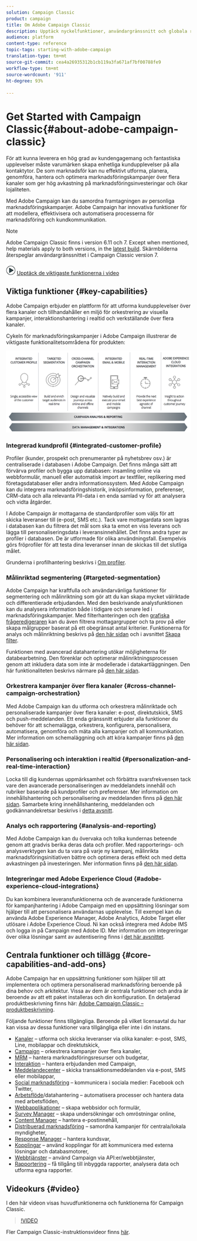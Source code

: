 ```yaml
---
solution: Campaign Classic
product: campaign
title: Om Adobe Campaign Classic
description: Upptäck nyckelfunktioner, användargränssnitt och globala riktlinjer.
audience: platform
content-type: reference
topic-tags: starting-with-adobe-campaign
translation-type: tm+mt
source-git-commit: cea4a26935312b1cb119a3fa671af7bf00788fe9
workflow-type: tm+mt
source-wordcount: '911'
ht-degree: 93%

---
```



# Get Started with Campaign Classic{#about-adobe-campaign-classic}

För att kunna leverera en hög grad av kundengagemang och fantastiska upplevelser måste varumärken skapa enhetliga kundupplevelser på alla kontaktytor. De som marknadsför kan nu effektivt utforma, planera, genomföra, hantera och optimera marknadsföringskampanjer över flera kanaler som ger hög avkastning på marknadsföringsinvesteringar och ökar lojaliteten.

Med Adobe Campaign kan du samordna framtagningen av personliga marknadsföringskampanjer. Adobe Campaign har innovativa funktioner för att modellera, effektivisera och automatisera processerna för marknadsföring och kundkommunikation.

>[!NOTE]
>
>Adobe Campaign Classic finns i version 6.11 och 7. Except when mentioned, help materials apply to both versions, in the [latest build](../../rn/using/latest-release.md). Skärmbilderna återspeglar användargränssnittet i Campaign Classic version 7.

![](assets/do-not-localize/how-to-video.png) [Upptäck de viktigaste funktionerna i video](#video)

## Viktiga funktioner {#key-capabilities}

Adobe Campaign erbjuder en plattform för att utforma kundupplevelser över flera kanaler och tillhandahåller en miljö för orkestrering av visuella kampanjer, interaktionshantering i realtid och verkställande över flera kanaler.

Cykeln för marknadsföringskampanjer i Adobe Campaign illustrerar de viktigaste funktionalitetsområdena för produkten:

![](assets/d_ncs_user_emarketing.png)

### Integrerad kundprofil {#integrated-customer-profile}

Profiler (kunder, prospekt och prenumeranter på nyhetsbrev osv.) är centraliserade i databasen i Adobe Campaign. Det finns många sätt att förvärva profiler och bygga upp databasen: insamling online via webbformulär, manuell eller automatisk import av textfiler, replikering med företagsdatabaser eller andra informationssystem. Med Adobe Campaign kan du integrera marknadsföringshistorik, inköpsinformation, preferenser, CRM-data och alla relevanta PII-data i en enda samlad vy för att analysera och vidta åtgärder.

I Adobe Campaign är mottagarna de standardprofiler som väljs för att skicka leveranser till (e-post, SMS etc.). Tack vare mottagardata som lagras i databasen kan du filtrera det mål som ska ta emot en viss leverans och lägga till personaliseringsdata i leveransinnehållet. Det finns andra typer av profiler i databasen. De är utformade för olika användningsfall. Exempelvis görs fröprofiler för att testa dina leveranser innan de skickas till det slutliga målet.

Grunderna i profilhantering beskrivs i [Om profiler](../../platform/using/about-profiles.md).

### Målinriktad segmentering {#targeted-segmentation}

Adobe Campaign har kraftfulla och användarvänliga funktioner för segmentering och målinriktning som gör att du kan skapa mycket välriktade och differentierade erbjudanden. Med den beskrivande analysfunktionen kan du analysera information både i tidigare och senare led i marknadsföringskampanjer. Med filterhanteringen och den [grafiska frågeredigeraren](../../platform/using/about-queries-in-campaign.md) kan du även filtrera mottagargrupper och ta prov på eller skapa målgrupper baserat på ett obegränsat antal kriterier. Funktionerna för analys och målinriktning beskrivs på [den här sidan](../../reporting/using/about-descriptive-analysis.md) och i avsnittet [Skapa filter](../../platform/using/creating-filters.md).

Funktionen med avancerad datahantering utökar möjligheterna för databearbetning. Den förenklar och optimerar målinriktningsprocessen genom att inkludera data som inte är modellerade i datakartläggningen. Den här funktionaliteten beskrivs närmare på [den här sidan](../../workflow/using/targeting-data.md#data-management).

### Orkestrera kampanjer över flera kanaler {#cross-channel-campaign-orchestration}

Med Adobe Campaign kan du utforma och orkestrera målinriktade och personaliserade kampanjer över flera kanaler: e-post, direktutskick, SMS och push-meddelanden. Ett enda gränssnitt erbjuder alla funktioner du behöver för att schemalägga, orkestrera, konfigurera, personalisera, automatisera, genomföra och mäta alla kampanjer och all kommunikation. Mer information om schemaläggning och att köra kampanjer finns på [den här sidan](../../campaign/using/setting-up-marketing-campaigns.md).

### Personalisering och interaktion i realtid {#personalization-and-real-time-interaction}

Locka till dig kundernas uppmärksamhet och förbättra svarsfrekvensen tack vare den avancerade personaliseringen av meddelandets innehåll och rubriker baserade på kundprofiler och preferenser. Mer information om innehållshantering och personalisering av meddelanden finns på [den här sidan](../../delivery/using/about-personalization.md). Samarbete kring innehållshantering, meddelanden och godkännandekretsar beskrivs i [detta avsnitt](../../campaign/using/about-marketing-resource-management.md).

### Analys och rapportering {#analysis-and-reporting}

Med Adobe Campaign kan du övervaka och tolka kundernas beteende genom att gradvis berika deras data och profiler. Med rapporterings- och analysverktygen kan du ta vara på varje ny kampanj, målinrikta marknadsföringsinitiativen bättre och optimera deras effekt och med detta avkastningen på investeringen. Mer information finns på [den här sidan](../../reporting/using/delivery-reports.md).

### Integreringar med Adobe Experience Cloud {#adobe-experience-cloud-integrations}

Du kan kombinera leveransfunktionerna och de avancerade funktionerna för kampanjhantering i Adobe Campaign med en uppsättning lösningar som hjälper till att personalisera användarnas upplevelse. Till exempel kan du använda Adobe Experience Manager, Adobe Analytics, Adobe Target eller utlösare i Adobe Experience Cloud. Ni kan också integrera med Adobe IMS och logga in på Campaign med Adobe ID. Mer information om integreringar över olika lösningar samt av autentisering finns i [det här avsnittet](../../integrations/using/about-adobe-id.md).

## Centrala funktioner och tillägg {#core-capabilities-and-add-ons}

Adobe Campaign har en uppsättning funktioner som hjälper till att implementera och optimera personaliserad marknadsföring beroende på dina behov och arkitektur. Vissa av dem är centrala funktioner och andra är beroende av att ett paket installeras och din konfiguration. En detaljerad produktbeskrivning finns här: [Adobe Campaign Classic – produktbeskrivning](https://helpx.adobe.com/legal/product-descriptions/adobe-campaign-classic---product-description.html).

Följande funktioner finns tillgängliga. Beroende på vilket licensavtal du har kan vissa av dessa funktioner vara tillgängliga eller inte i din instans.

* [Kanaler](../../delivery/using/steps-about-delivery-creation-steps.md) – utforma och skicka leveranser via olika kanaler: e-post, SMS, Line, mobilappar och direktutskick,
* [Campaign](../../campaign/using/designing-marketing-campaigns.md) – orkestrera kampanjer över flera kanaler,
* [MRM](../../campaign/using/about-marketing-resource-management.md) – hantera marknadsföringsresurser och budgetar,
* [Interaktion](../../interaction/using/interaction-and-offer-management.md) – hantera erbjudanden med Campaign,
* [Meddelandecenter](../../message-center/using/about-transactional-messaging.md) – skicka transaktionsmeddelanden via e-post, SMS eller mobilappar,
* [Social marknadsföring](../../social/using/about-social-marketing.md) – kommunicera i sociala medier: Facebook och Twitter,
* [Arbetsflöde](../../workflow/using/about-workflows.md)/datahantering – automatisera processer och hantera data med arbetsflöden,
* [Webbapplikationer](../../web/using/about-web-applications.md) – skapa webbsidor och formulär,
* [Survey Manager](../../web/using/about-surveys.md) – skapa undersökningar och omröstningar online,
* [Content Manager](../../delivery/using/about-content-management.md) – hantera e-postinnehåll,
* [Distribuerad marknadsföring](../../campaign/using/about-distributed-marketing.md) – samordna kampanjer för centrala/lokala myndigheter,
* [Response Manager](../../campaign/using/about-response-manager.md) – hantera kundsvar,
* [Kopplingar](../../platform/using/about-connectors.md) – använd kopplingar för att kommunicera med externa lösningar och databasmotorer,
* [Webbtjänster](../../configuration/using/about-web-services.md) – använd Campaign via API:er/webbtjänster,
* [Rapportering](../../reporting/using/about-adobe-campaign-reporting-tools.md) – få tillgång till inbyggda rapporter, analysera data och utforma egna rapporter.

## Videokurs {#video}

I den här videon visas huvudfunktionerna och funktionerna för Campaign Classic.

>[!VIDEO](https://video.tv.adobe.com/v/35129?quality=12)

Fler Campaign Classic-instruktionsvideor finns [här](https://experienceleague.adobe.com/docs/campaign-classic-learn/tutorials/overview.html).
